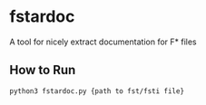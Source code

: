 # fstardoc

A tool for nicely extract documentation for F* files

## How to Run

```
python3 fstardoc.py {path to fst/fsti file}
```
